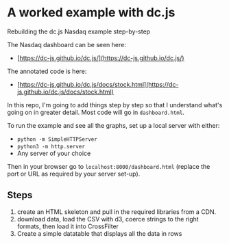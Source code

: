 # A worked example with dc.js
Rebuilding the dc.js Nasdaq example step-by-step

The Nasdaq dashboard can be seen here:
* [https://dc-js.github.io/dc.js/](https://dc-js.github.io/dc.js/)

The annotated code is here:
* [https://dc-js.github.io/dc.js/docs/stock.html](https://dc-js.github.io/dc.js/docs/stock.html)

In this repo, I'm going to add things step by step so that I understand what's going on in greater detail. Most code will go in `dashboard.html`.

To run the example and see all the graphs, set up a local server with either:
* `python -m SimpleHTTPServer`
* `python3 -m http.server`
* Any server of your choice

Then in your browser go to `localhost:8000/dashboard.html` (replace the port or URL as required by your server set-up).


## Steps

1. create an HTML skeleton and pull in the required libraries from a CDN.
2. download data, load the CSV with d3, coerce strings to the right formats, then load it into CrossFilter
3. Create a simple datatable that displays all the data in rows
